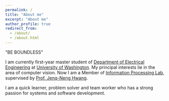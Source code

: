 ```yaml
---
permalink: /
title: "About me"
excerpt: "About me"
author_profile: true
redirect_from: 
  - /about/
  - /about.html
---
```


"BE BOUNDLESS"

I am currently first-year master student of [Department of Electrical Engineering](http://www.ee.washington.edu/) at [University of Washington](http://www.washington.edu). My principal interests lie in the area of computer vision. Now I am a Member of [Information Processing Lab](http://allison.ee.washington.edu/index_files/Page701.htm), supervised by [Prof. Jenq-Neng Hwang](http://www.ee.washington.edu/people/jenq-neng-hwang/).

I am a quick learner, problem solver and team worker who has a strong passion for systems and software development. 
